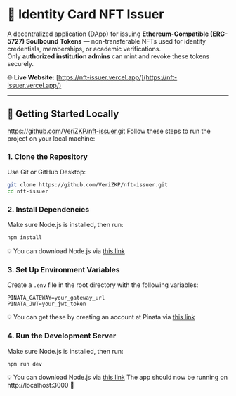 # 🪪 Identity Card NFT Issuer

A decentralized application (DApp) for issuing **Ethereum-Compatible (ERC-5727) Soulbound Tokens** — non-transferable NFTs used for identity credentials, memberships, or academic verifications.  
Only **authorized institution admins** can mint and revoke these tokens securely.

🌐 **Live Website:** [https://nft-issuer.vercel.app/](https://nft-issuer.vercel.app/)

---

## 🚀 Getting Started Locally
https://github.com/VeriZKP/nft-issuer.git
Follow these steps to run the project on your local machine:

### 1. Clone the Repository
Use Git or GitHub Desktop:
```bash
git clone https://github.com/VeriZKP/nft-issuer.git
cd nft-issuer
```

### 2. Install Dependencies
Make sure Node.js is installed, then run:
```bash
npm install
```
💡 You can download Node.js via [this link](https://nodejs.org/en/download) 

### 3. Set Up Environment Variables
Create a `.env` file in the root directory with the following variables:
```.env
PINATA_GATEWAY=your_gateway_url
PINATA_JWT=your_jwt_token
```
💡 You can get these by creating an account at Pinata via [this link](https://pinata.cloud/)

### 4. Run the Development Server
Make sure Node.js is installed, then run:
```bash
npm run dev
```
💡 You can download Node.js via [this link](https://nodejs.org/en/download) 
The app should now be running on http://localhost:3000 🚀
